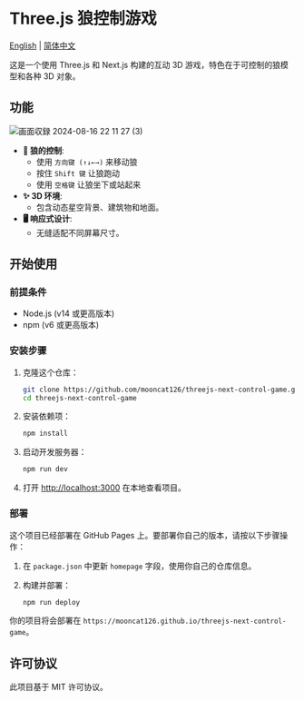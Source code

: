 # Three.js 狼控制游戏

[English](./README.md) | [简体中文](./README_zh.md)

这是一个使用 Three.js 和 Next.js 构建的互动 3D 游戏，特色在于可控制的狼模型和各种 3D 对象。

## 功能

![画面収録 2024-08-16 22 11 27 (3)](https://github.com/user-attachments/assets/5b8fe404-d1e8-40a9-96a3-30e1be14f605)

- **🐺 狼的控制**: 
  - 使用 `方向键 (↑↓←→)` 来移动狼
  - 按住 `Shift 键` 让狼跑动
  - 使用 `空格键` 让狼坐下或站起来
- **✨ 3D 环境**: 
  - 包含动态星空背景、建筑物和地面。
- **🖥 响应式设计**: 
  - 无缝适配不同屏幕尺寸。

## 开始使用

### 前提条件

- Node.js (v14 或更高版本)
- npm (v6 或更高版本)

### 安装步骤

1. 克隆这个仓库：

    ```bash
    git clone https://github.com/mooncat126/threejs-next-control-game.git
    cd threejs-next-control-game
    ```

2. 安装依赖项：

    ```bash
    npm install
    ```

3. 启动开发服务器：

    ```bash
    npm run dev
    ```

4. 打开 [http://localhost:3000](http://localhost:3000) 在本地查看项目。

### 部署

这个项目已经部署在 GitHub Pages 上。要部署你自己的版本，请按以下步骤操作：

1. 在 `package.json` 中更新 `homepage` 字段，使用你自己的仓库信息。
2. 构建并部署：

    ```bash
    npm run deploy
    ```

你的项目将会部署在 `https://mooncat126.github.io/threejs-next-control-game`。

## 许可协议

此项目基于 MIT 许可协议。
